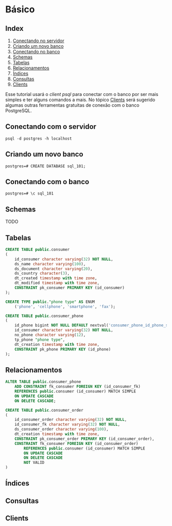 # Básico

## Index

1. [Conectando no servidor](#conectando_no_servidor)
2. [Criando um novo banco](#criando_um_novo_banco)
3. [Conectando no banco](#conectando_no_banco)
4. [Schemas](#schemas)
4. [Tabelas](#tabelas)
5. [Relacionamentos](#relacionamentos)
6. [Índices](#índices)
7. [Consultas](#consultas)
8. [Clients](#clients)

Esse tutorial usará o _client_ *psql* para conectar com o banco por ser mais simples e ter alguns comandos a mais. No tópico [Clients](#clients) será sugerido algumas outras ferramentas gratuitas de conexão com o banco PostgreSQL.

## Conectando com o servidor

```shell
psql -d postgres -h localhost
```

## Criando um novo banco

```shell
postgres=# CREATE DATABASE sql_101;
```

## Conectando com o banco

```shell
postgres=# \c sql_101
```

## Schemas

TODO

## Tabelas

```sql
CREATE TABLE public.consumer
(
    id_consumer character varying(32) NOT NULL,
    ds_name character varying(100),
    ds_document character varying(20),
    ds_country character(3),
    dt_created timestamp with time zone,
    dt_modified timestamp with time zone,
    CONSTRAINT pk_consumer PRIMARY KEY (id_consumer)
);

CREATE TYPE public."phone type" AS ENUM
    ('phone', 'cellphone', 'smartphone', 'fax');

CREATE TABLE public.consumer_phone
(
    id_phone bigint NOT NULL DEFAULT nextval('consumer_phone_id_phone_seq'::regclass),
    id_consumer character varying(32) NOT NULL,
    no_phone character varying(12),
    tp_phone "phone type",
    dt_creation timestamp with time zone,
    CONSTRAINT pk_phone PRIMARY KEY (id_phone)
);
```

## Relacionamentos

```sql
ALTER TABLE public.consumer_phone
    ADD CONSTRAINT fk_consumer FOREIGN KEY (id_consumer_fk)
    REFERENCES public.consumer (id_consumer) MATCH SIMPLE
    ON UPDATE CASCADE
    ON DELETE CASCADE;

CREATE TABLE public.consumer_order
(
    id_consumer_order character varying(32) NOT NULL,
    id_consumer_fk character varying(32) NOT NULL,
    ds_consumer_order character varying(100),
    dt_creation timestamp with time zone,
    CONSTRAINT pk_consumer_order PRIMARY KEY (id_consumer_order),
    CONSTRAINT fk_consumer FOREIGN KEY (id_consumer_order)
        REFERENCES public.consumer (id_consumer) MATCH SIMPLE
        ON UPDATE CASCADE
        ON DELETE CASCADE
        NOT VALID
)

```

## Índices

## Consultas

## Clients